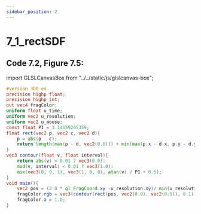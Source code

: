 ```yaml
---
sidebar_position: 2
---
```


# 7_1_rectSDF
## Code 7.2, Figure 7.5: 

import GLSLCanvasBox from "../../static/js/glslcanvas-box";

<GLSLCanvasBox
  baseUrl='/MathOfRealTimeGraphics-samples'  fragUrl='/frags/ch7/7_1_rectSDF.frag'
/>

```glsl showLineNumbers title="7_1_rectSDF.frag"
#version 300 es
precision highp float;
precision highp int;
out vec4 fragColor;
uniform float u_time;
uniform vec2 u_resolution;
uniform vec2 u_mouse;
const float PI = 3.14159265359;
float rect(vec2 p, vec2 c, vec2 d){
    p = abs(p - c);
    return length(max(p - d, vec2(0.0))) + min(max(p.x - d.x, p.y - d.y), 0.0);
}
vec3 contour(float v, float interval){
    return abs(v) < 0.01 ? vec3(0.0):
    mod(v, interval) < 0.01 ? vec3(1.0):
    mix(vec3(0, 0, 1), vec3(1, 0, 0), atan(v) / PI + 0.5);
}
void main(){
    vec2 pos = (2.0 * gl_FragCoord.xy -u_resolution.xy)/ min(u_resolution.x, u_resolution.y);
    fragColor.rgb = vec3(contour(rect(pos, vec2(0.0), vec2(0.5)), 0.1));
    fragColor.a = 1.0;
}
```
